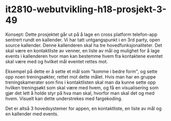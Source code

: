 # it2810-webutvikling-h18-prosjekt-3-49

Konsept:
Dette prosjektet går ut på å lage en cross platform telefon-app 
sentrert rundt en kallender. Vi har tatt untgangspunkt i en 3rd
party, open source kallender. Denne kallenderen skal ha tre 
hovedfunksjonaliteter. Det skal være en kontaktliste av venner,
en liste av mål og mulighet for å lage events i kallenderen
hvor man kan bestemme hvem fra kontaktene eventet skal være med
og hvilket mål eventet rettes mot. 

Eksempel på dette er å sette et mål som "komme i bedre form",
og sette opp noen treningsøkter, rettet mot dette målet.
Hvis man har en gruppe treningskamerater som fins i kontaktlisten
skal man da kunne sette opp hvilken treningsøkt som skal være
med hvem, og få en visualisering som gjør det lett å holde
styr på hva man skal, hvorfor man skal det og med hvem.
Visuelt kan dette understrekes med fargekoding.

Det er altså 3 hovedsystemer for appen, en kontaktliste, en
liste av mål og en kallender med events. 
